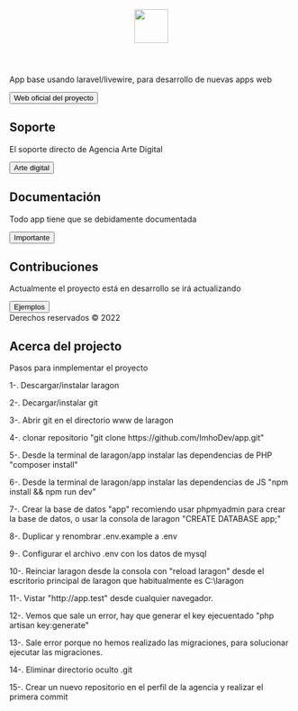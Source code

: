 <header class="pb-3 mb-4 border-bottom">
	<a href="/" class="d-flex align-items-center text-dark text-decoration-none">
		<img width="60" height="60" src="https://cdn-icons-png.flaticon.com/512/3408/3408740.png" class="custom-logo"></img>
		<span class="pt-8 mt-4">  </span>
	</a>
</header>

<div class="p-5 mb-4 bg-light rounded-3">
	<div class="container-fluid py-5">
		<h1 class="display-5 fw-bold"></h1>
		<p class="col-md-8 fs-4">App base usando laravel/livewire, para desarrollo de nuevas apps web</p>
		<button class="btn btn-primary btn-lg" type="button">Web oficial del proyecto</button>
	</div>
</div>

<div class="row align-items-md-stretch">
	<div class="col-md-6">
		<div class="h-100 p-5 text-white bg-dark rounded-3">
			<h2>Soporte</h2>
			<p>El soporte directo de Agencia Arte Digital</p>
			<button class="btn btn-outline-light" type="button">Arte digital</button>
		</div>
		<div class="h-100 p-5 text-white bg-dark rounded-3">
			<h2>Documentación</h2>
			<p>Todo app tiene que se debidamente documentada</p>
			<button class="btn btn-outline-light" type="button">Importante</button>
		</div>
	</div>
	<div class="col-md-6">
		<div class="h-100 p-5 bg-light border rounded-3">
			<h2>Contribuciones</h2>
			<p>Actualmente el proyecto está en desarrollo se irá actualizando</p>
			<button href="#" class="btn btn-outline-secondary" type="button">Ejemplos</button>
		</div>
	</div>
</div>

<footer class="pt-3 mt-4 text-muted border-top">
	Derechos reservados &copy; 2022
</footer>


## Acerca del projecto

Pasos para inmplementar el proyecto

<p>1-. Descargar/instalar laragon</p>
<p>2-. Decargar/instalar git</p>
<p>3-. Abrir git en el directorio www de laragon</p>
<p>4-. clonar repositorio "git clone https://github.com/ImhoDev/app.git"</p>
<p>5-. Desde la terminal de laragon/app instalar las dependencias de PHP "composer install"</p>
<p>6-. Desde la terminal de laragon/app instalar las dependencias de JS "npm install && npm run dev"</p>
<p>7-. Crear la base de datos "app" recomiendo usar phpmyadmin para crear la base de datos, o usar la consola de laragon "CREATE DATABASE app;"</p>
<p>8-. Duplicar y renombrar .env.example a .env</o>
<p>9-. Configurar el archivo .env con los datos de mysql</p>
<p>10-. Reinciar laragon desde la consola con "reload laragon" desde el escritorio principal de laragon que habitualmente es C:\laragon </p>
<p>11-. Vistar "http://app.test" desde cualquier navegador.</p>
<p>12-. Vemos que sale un error, hay que generar el key ejecuentado "php artisan key:generate"</p>
<p>13-. Sale error porque no hemos realizado las migraciones, para solucionar ejecutar las migraciones. </p>
<p>14-. Eliminar directorio oculto .git</p>
<p>15-. Crear un nuevo repositorio en el perfil de la agencia y realizar el primera commit</p>

